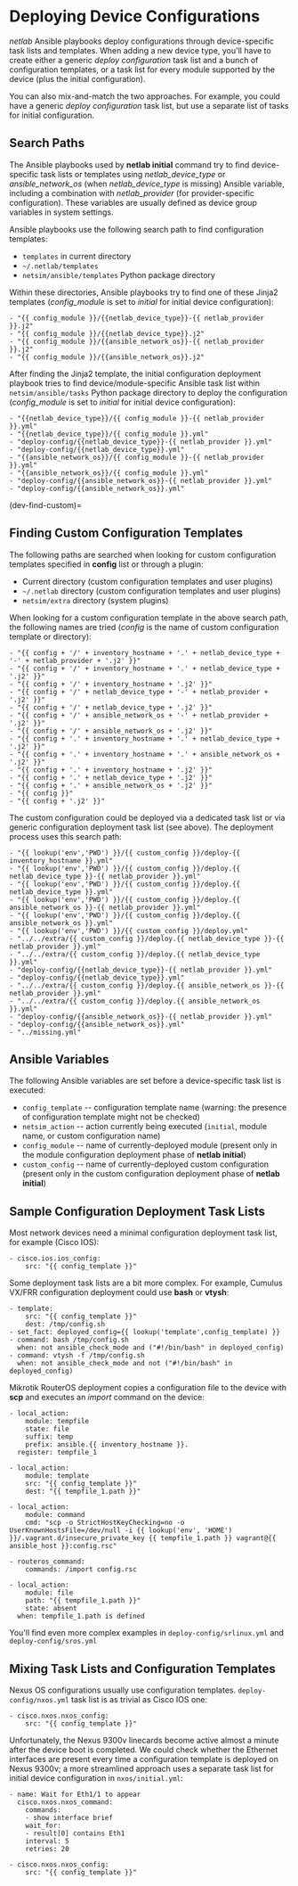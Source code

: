 # Deploying Device Configurations

*netlab* Ansible playbooks deploy configurations through device-specific task lists and templates. When adding a new device type, you'll have to create either a generic _deploy configuration_ task list and a bunch of configuration templates, or a task list for every module supported by the device (plus the initial configuration).

You can also mix-and-match the two approaches. For example, you could have a generic *deploy configuration* task list, but use a separate list of tasks for initial configuration.

## Search Paths

The Ansible playbooks used by **netlab initial** command try to find device-specific task lists or templates using *netlab_device_type* or *ansible_network_os* (when *netlab_device_type* is missing) Ansible variable, including a combination with *netlab_provider* (for provider-specific configuration). These variables are usually defined as device group variables in system settings.

Ansible playbooks use the following search path to find configuration templates:

* `templates` in current directory
* `~/.netlab/templates`
* `netsim/ansible/templates` Python package directory

Within these directories, Ansible playbooks try to find one of these Jinja2 templates (*config_module* is set to *initial* for initial device configuration):

```
- "{{ config_module }}/{{netlab_device_type}}-{{ netlab_provider }}.j2"
- "{{ config_module }}/{{netlab_device_type}}.j2"
- "{{ config_module }}/{{ansible_network_os}}-{{ netlab_provider }}.j2"
- "{{ config_module }}/{{ansible_network_os}}.j2"
```

After finding the Jinja2 template, the initial configuration deployment playbook tries to find device/module-specific Ansible task list within `netsim/ansible/tasks` Python package directory to deploy the configuration (*config_module* is set to *initial* for initial device configuration):

```
- "{{netlab_device_type}}/{{ config_module }}-{{ netlab_provider }}.yml"
- "{{netlab_device_type}}/{{ config_module }}.yml"
- "deploy-config/{{netlab_device_type}}-{{ netlab_provider }}.yml"
- "deploy-config/{{netlab_device_type}}.yml"
- "{{ansible_network_os}}/{{ config_module }}-{{ netlab_provider }}.yml"
- "{{ansible_network_os}}/{{ config_module }}.yml"
- "deploy-config/{{ansible_network_os}}-{{ netlab_provider }}.yml"
- "deploy-config/{{ansible_network_os}}.yml"
```

(dev-find-custom)=
## Finding Custom Configuration Templates

The following paths are searched when looking for custom configuration templates specified in **config** list or through a plugin:

* Current directory (custom configuration templates and user plugins)
* `~/.netlab` directory (custom configuration templates and user plugins)
* `netsim/extra` directory (system plugins)

When looking for a custom configuration template in the above search path, the following names are tried (*config* is the name of custom configuration template or directory):

```
- "{{ config + '/' + inventory_hostname + '.' + netlab_device_type + '-' + netlab_provider + '.j2' }}"
- "{{ config + '/' + inventory_hostname + '.' + netlab_device_type + '.j2' }}"
- "{{ config + '/' + inventory_hostname + '.j2' }}"
- "{{ config + '/' + netlab_device_type + '-' + netlab_provider + '.j2' }}"
- "{{ config + '/' + netlab_device_type + '.j2' }}"
- "{{ config + '/' + ansible_network_os + '-' + netlab_provider + '.j2' }}"
- "{{ config + '/' + ansible_network_os + '.j2' }}"
- "{{ config + '.' + inventory_hostname + '.' + netlab_device_type + '.j2' }}"
- "{{ config + '.' + inventory_hostname + '.' + ansible_network_os + '.j2' }}"
- "{{ config + '.' + inventory_hostname + '.j2' }}"
- "{{ config + '.' + netlab_device_type + '.j2' }}"
- "{{ config + '.' + ansible_network_os + '.j2' }}"
- "{{ config }}"
- "{{ config + '.j2' }}"
```

The custom configuration could be deployed via a dedicated task list or via generic configuration deployment task list (see above). The deployment process uses this search path:

```
- "{{ lookup('env','PWD') }}/{{ custom_config }}/deploy-{{ inventory_hostname }}.yml"
- "{{ lookup('env','PWD') }}/{{ custom_config }}/deploy.{{ netlab_device_type }}-{{ netlab_provider }}.yml"
- "{{ lookup('env','PWD') }}/{{ custom_config }}/deploy.{{ netlab_device_type }}.yml"
- "{{ lookup('env','PWD') }}/{{ custom_config }}/deploy.{{ ansible_network_os }}-{{ netlab_provider }}.yml"
- "{{ lookup('env','PWD') }}/{{ custom_config }}/deploy.{{ ansible_network_os }}.yml"
- "{{ lookup('env','PWD') }}/{{ custom_config }}/deploy.yml"
- "../../extra/{{ custom_config }}/deploy.{{ netlab_device_type }}-{{ netlab_provider }}.yml"
- "../../extra/{{ custom_config }}/deploy.{{ netlab_device_type }}.yml"
- "deploy-config/{{netlab_device_type}}-{{ netlab_provider }}.yml"
- "deploy-config/{{netlab_device_type}}.yml"
- "../../extra/{{ custom_config }}/deploy.{{ ansible_network_os }}-{{ netlab_provider }}.yml"
- "../../extra/{{ custom_config }}/deploy.{{ ansible_network_os }}.yml"
- "deploy-config/{{ansible_network_os}}-{{ netlab_provider }}.yml"
- "deploy-config/{{ansible_network_os}}.yml"
- "../missing.yml"
```

## Ansible Variables

The following Ansible variables are set before a device-specific task list is executed:

* `config_template` -- configuration template name (warning: the presence of configuration template might not be checked)
* `netsim_action` -- action currently being executed (`initial`,  module name, or custom configuration name)
* `config_module` -- name of currently-deployed module (present only in the module configuration deployment phase of **netlab initial**)
* `custom_config` -- name of currently-deployed custom configuration (present only in the custom configuration deployment phase of **netlab initial**)

## Sample Configuration Deployment Task Lists

Most network devices need a minimal configuration deployment task list, for example (Cisco IOS):

```
- cisco.ios.ios_config:
    src: "{{ config_template }}"
```

Some deployment task lists are a bit more complex. For example, Cumulus VX/FRR configuration deployment could use **bash** or **vtysh**:

```
- template:
    src: "{{ config_template }}"
    dest: /tmp/config.sh
- set_fact: deployed_config={{ lookup('template',config_template) }}
- command: bash /tmp/config.sh
  when: not ansible_check_mode and ("#!/bin/bash" in deployed_config)
- command: vtysh -f /tmp/config.sh
  when: not ansible_check_mode and not ("#!/bin/bash" in deployed_config)
```

Mikrotik RouterOS deployment copies a configuration file to the device with **scp** and executes an *import* command on the device:

```
- local_action:
    module: tempfile
    state: file
    suffix: temp
    prefix: ansible.{{ inventory_hostname }}.
  register: tempfile_1

- local_action:
    module: template
    src: "{{ config_template }}"
    dest: "{{ tempfile_1.path }}"

- local_action:
    module: command
    cmd: "scp -o StrictHostKeyChecking=no -o UserKnownHostsFile=/dev/null -i {{ lookup('env', 'HOME') }}/.vagrant.d/insecure_private_key {{ tempfile_1.path }} vagrant@{{ ansible_host }}:config.rsc"

- routeros_command:
    commands: /import config.rsc

- local_action:
    module: file
    path: "{{ tempfile_1.path }}"
    state: absent
  when: tempfile_1.path is defined
```

You'll find even more complex examples in `deploy-config/srlinux.yml` and `deploy-config/sros.yml`

## Mixing Task Lists and Configuration Templates

Nexus OS configurations usually use configuration templates. `deploy-config/nxos.yml` task list is as trivial as Cisco IOS one:

```
- cisco.nxos.nxos_config:
    src: "{{ config_template }}"
```

Unfortunately, the Nexus 9300v linecards become active almost a minute after the device boot is completed. We could check whether the Ethernet interfaces are present every time a configuration template is deployed on Nexus 9300v; a more streamlined approach uses a separate task list for initial device configuration in `nxos/initial.yml`:

```
- name: Wait for Eth1/1 to appear
  cisco.nxos.nxos_command:
    commands:
    - show interface brief
    wait_for:
    - result[0] contains Eth1
    interval: 5
    retries: 20

- cisco.nxos.nxos_config:
    src: "{{ config_template }}"
```
